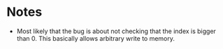 # Notes
- Most likely that the bug is about not checking that the index is bigger than 0.
This basically allows arbitrary write to memory.